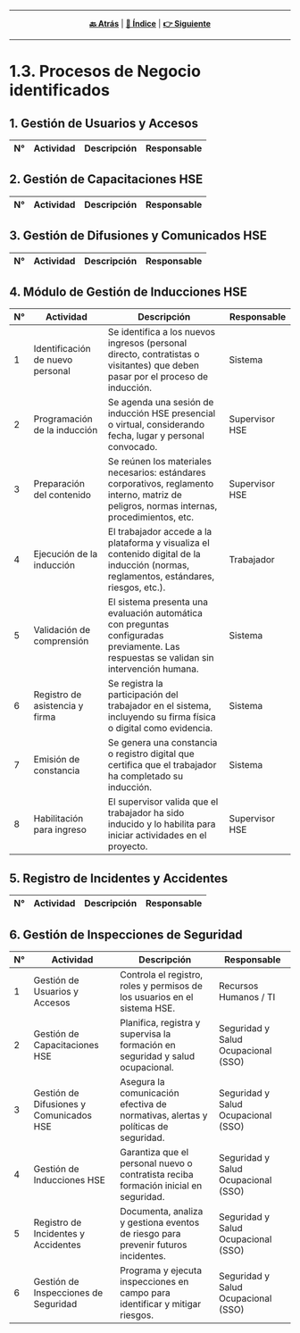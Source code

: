 <hr>
<div align="center">
 
[**🔙 Atrás**](../1.2/1.2.md) | [**📜 Índice**](../../README.md) | [**👉 Siguiente**](../1.4/1.4.md)

</div>
<hr>

# 1.3. Procesos de Negocio identificados

## 1. Gestión de Usuarios y Accesos
| N° | Actividad | Descripción | Responsable |
|----|-----------|-------------|-------------|
## 2.	Gestión de Capacitaciones HSE
| N° | Actividad | Descripción | Responsable |
|----|-----------|-------------|-------------|
## 3.	Gestión de Difusiones y Comunicados HSE
| N° | Actividad | Descripción | Responsable |
|----|-----------|-------------|-------------|

## 4. Módulo de Gestión de Inducciones HSE
| N° | Actividad | Descripción | Responsable |
|----|-----------|-------------|-------------|
|1	|Identificación de nuevo personal|	Se identifica a los nuevos ingresos (personal directo, contratistas o visitantes) que deben pasar por el proceso de inducción.|	Sistema|
|2	|Programación de la inducción|	Se agenda una sesión de inducción HSE presencial o virtual, considerando fecha, lugar y personal convocado.|	Supervisor HSE|
|3	|Preparación del contenido|	Se reúnen los materiales necesarios: estándares corporativos, reglamento interno, matriz de peligros, normas internas, procedimientos, etc.|	Supervisor HSE|
|4	|Ejecución de la inducción|	El trabajador accede a la plataforma y visualiza el contenido digital de la inducción (normas, reglamentos, estándares, riesgos, etc.).|	Trabajador|
|5	|Validación de comprensión|	El sistema presenta una evaluación automática con preguntas configuradas previamente. Las respuestas se validan sin intervención humana.|	Sistema|
|6	|Registro de asistencia y firma|	Se registra la participación del trabajador en el sistema, incluyendo su firma física o digital como evidencia.|	Sistema|
|7	|Emisión de constancia|	Se genera una constancia o registro digital que certifica que el trabajador ha completado su inducción.|	Sistema|
|8	|Habilitación para ingreso|	El supervisor valida que el trabajador ha sido inducido y lo habilita para iniciar actividades en el proyecto.|	Supervisor HSE |

## 5.	Registro de Incidentes y Accidentes
| N° | Actividad | Descripción | Responsable |
|----|-----------|-------------|-------------|
## 6.	Gestión de Inspecciones de Seguridad
| N° | Actividad | Descripción | Responsable |
|----|-----------|-------------|-------------|
|1	|Gestión de Usuarios y Accesos|	Controla el registro, roles y permisos de los usuarios en el sistema HSE.|	Recursos Humanos / TI
|2 |Gestión de Capacitaciones HSE|	Planifica, registra y supervisa la formación en seguridad y salud ocupacional.|	Seguridad y Salud Ocupacional (SSO)
|3 |Gestión de Difusiones y Comunicados HSE|	Asegura la comunicación efectiva de normativas, alertas y políticas de seguridad.|	Seguridad y Salud Ocupacional (SSO)
|4 |Gestión de Inducciones HSE|	Garantiza que el personal nuevo o contratista reciba formación inicial en seguridad.|	Seguridad y Salud Ocupacional (SSO)
|5 |Registro de Incidentes y Accidentes|	Documenta, analiza y gestiona eventos de riesgo para prevenir futuros incidentes.|	Seguridad y Salud Ocupacional (SSO)
|6 |Gestión de Inspecciones de Seguridad|	Programa y ejecuta inspecciones en campo para identificar y mitigar riesgos.|	Seguridad y Salud Ocupacional (SSO)

